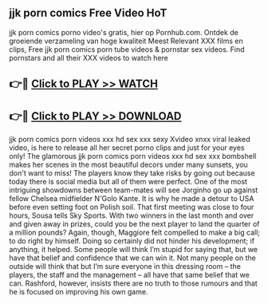## jjk porn comics Free Video HoT 

jjk porn comics porno video's gratis, hier op Pornhub.com. Ontdek de groeiende verzameling van hoge kwaliteit Meest Relevant XXX films en clips,
Free jjk porn comics porn tube videos & pornstar sex videos. Find pornstars and all their XXX videos to watch here


## 👉🔴 [Click to PLAY >> WATCH](http://us.freeplayer.one?title=jjk_porn_comics&ref=16D)

## 👉🔴 [Click to PLAY >> DOWNLOAD](http://us.freeplayer.one?title=jjk_porn_comics&ref=16D)


jjk porn comics porn videos xxx hd sex xxx sexy Xvideo xnxx viral leaked video, is here to release all her secret porno clips and just for your eyes only! The glamorous jjk porn comics porn videos xxx hd sex xxx bombshell makes her scenes in the most beautiful decors under many sunsets, you don't want to miss! The players know they take risks by going out because today there is social media but all of them were perfect. One of the most intriguing showdowns between team-mates will see Jorginho go up against fellow Chelsea midfielder N'Golo Kante. It is why he made a detour to USA before even setting foot on Polish soil. That first meeting was close to four hours, Sousa tells Sky Sports. With two winners in the last month and over and given away in prizes, could you be the next player to land the quarter of a million pounds? Again, though, Maggiore felt compelled to make a big call; to do right by himself. Doing so certainly did not hinder his development; if anything, it helped. Some people will think I’m stupid for saying that, but we have that belief and confidence that we can win it. Not many people on the outside will think that but I’m sure everyone in this dressing room – the players, the staff and the management – all have that same belief that we can. Rashford, however, insists there are no truth to those rumours and that he is focused on improving his own game.